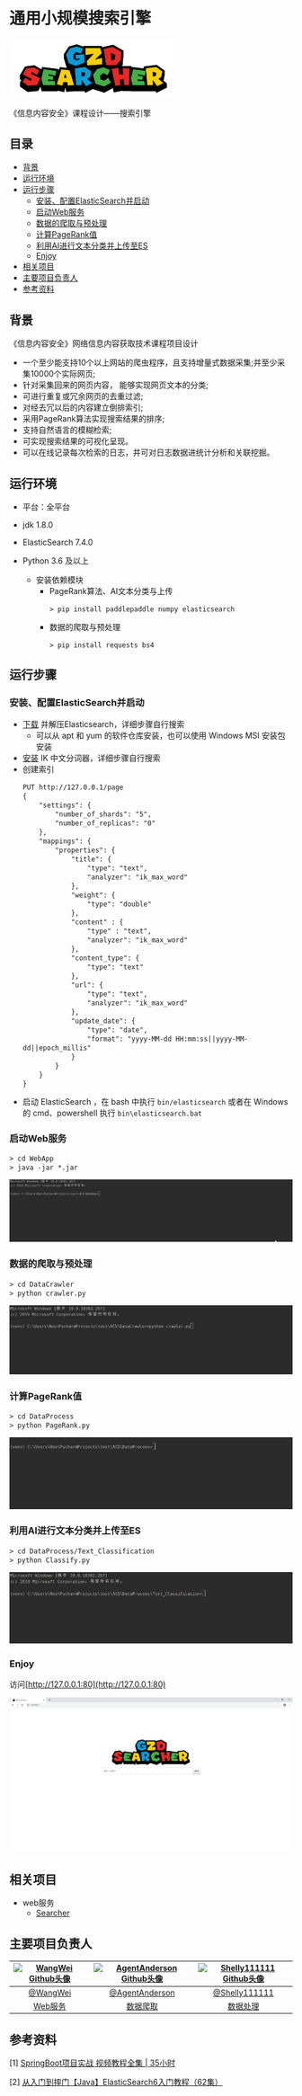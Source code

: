 # 通用小规模搜索引擎 

<img src="./images/logo.png" width="300px" alt="logo" align="">

《信息内容安全》课程设计——搜索引擎

## 目录

- [背景](#背景)
- [运行环境](#运行环境)
- [运行步骤](#运行步骤)
    - [安装、配置ElasticSearch并启动](#安装、配置ElasticSearch并启动)
    - [启动Web服务](#启动Web服务)
    - [数据的爬取与预处理](#数据的爬取与预处理)
    - [计算PageRank值](#计算PageRank值)
    - [利用AI进行文本分类并上传至ES](#利用AI进行文本分类并上传至ES)
    - [Enjoy](#Enjoy)
- [相关项目](#相关项目)
- [主要项目负责人](#主要项目负责人)
- [参考资料](#参考资料)

## 背景

《信息内容安全》网络信息内容获取技术课程项目设计
- 一个至少能支持10个以上网站的爬虫程序，且支持增量式数据采集;并至少采集10000个实际网页;
- 针对采集回来的网页内容， 能够实现网页文本的分类;
- 可进行重复或冗余网页的去重过滤;
- 对经去冗以后的内容建立倒排索引;
- 采用PageRank算法实现搜索结果的排序;
- 支持自然语言的模糊检索;
- 可实现搜索结果的可视化呈现。
- 可以在线记录每次检索的日志，井可对日志数据进统计分析和关联挖掘。

## 运行环境

- 平台：全平台

- jdk 1.8.0

- ElasticSearch 7.4.0

- Python 3.6 及以上

    - 安装依赖模块
        - PageRank算法、AI文本分类与上传
            ```
            > pip install paddlepaddle numpy elasticsearch
            ```
        - 数据的爬取与预处理
            ```
            > pip install requests bs4
            ```

## 运行步骤

### 安装、配置ElasticSearch并启动
- [下载](https://www.elastic.co/cn/downloads/elasticsearch) 并解压Elasticsearch，详细步骤自行搜索
    - 可以从 apt 和 yum 的软件仓库安装，也可以使用 Windows MSI 安装包安装
- [安装](https://github.com/medcl/elasticsearch-analysis-ik/releases) IK 中文分词器，详细步骤自行搜索
- 创建索引
    ```
    PUT http://127.0.0.1/page
    {
        "settings": {
            "number_of_shards": "5",
            "number_of_replicas": "0"
        },
        "mappings": {
            "properties": {
                "title": {
                    "type": "text",
                    "analyzer": "ik_max_word"
                },
                "weight": {
                    "type": "double"
                },
                "content" : {
                    "type" : "text",
                    "analyzer": "ik_max_word"
                },
                "content_type": {
                    "type": "text"
                },
                "url": {
                    "type": "text",
                    "analyzer": "ik_max_word"
                },
                "update_date": {
                    "type": "date",
                    "format": "yyyy-MM-dd HH:mm:ss||yyyy-MM-dd||epoch_millis"
                }
            }
        }
    }
    ```
- 启动 ElasticSearch ，在 bash 中执行 `bin/elasticsearch` 或者在 Windows 的 cmd、powershell 执行 `bin\elasticsearch.bat`

### 启动Web服务

```
> cd WebApp
> java -jar *.jar
```

![启动Web服务](./images/launchWeb.gif)

### 数据的爬取与预处理

```
> cd DataCrawler
> python crawler.py
```

![网络爬虫](./images/crawler.gif)

### 计算PageRank值

```
> cd DataProcess
> python PageRank.py
```

![PageRank算法](./images/PageRank.gif)

### 利用AI进行文本分类并上传至ES

```
> cd DataProcess/Text_Classification
> python Classify.py
```

![AI文本分类](./images/AI.gif)

### Enjoy

访问[http://127.0.0.1:80](http://127.0.0.1:80)

![访问主页](./images/homePage.png)

## 相关项目

- web服务
    - [Searcher](https://github.com/1811455433/Searcher)

## 主要项目负责人

|<a href="https://github.com/1811455433"><img src="https://avatars1.githubusercontent.com/u/38749472?s=460&v=4" width="64" height="64" alt="WangWei Github头像"></a>|<a href="https://github.com/AgentAnderson" ><img src="https://avatars2.githubusercontent.com/u/48425922?s=460&v=4" width="64" height="64" alt="AgentAnderson Github头像"></a>|<a href="https://github.com/Shelly111111"><img src="https://avatars0.githubusercontent.com/u/50294940?s=460&v=4" width="64" height="64" alt="Shelly111111 Github头像"></a>|
|:--:|:--:|:--:|
|[@WangWei](https://github.com/1811455433) |[@AgentAnderson](https://github.com/AgentAnderson)|[@Shelly111111](https://github.com/Shelly111111)|
|[Web服务](https://github.com/1811455433/Searcher)|[数据爬取](https://github.com/1811455433/ACS_Design/tree/master/DataCollect)|[数据处理](https://github.com/1811455433/ACS_Design/tree/master/DataProcess)|

## 参考资料

[1]  [SpringBoot项目实战 视频教程全集 | 35小时](https://www.bilibili.com/video/av62800055)

[2]  [从入门到摔门【Java】ElasticSearch6入门教程（62集）](https://www.bilibili.com/video/av54116325)
